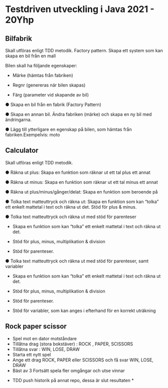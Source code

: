 # Testdriven utveckling i Java 2021 - 20Yhp

## Bilfabrik

Skall utföras enligt TDD metodik. Factory pattern. Skapa ett system som kan skapa en bil från en mall

Bilen skall ha följande egenskaper:

- Märke (hämtas från fabriken)

- Regnr (genereras när bilen skapas)

- Färg (parameter vid skapande av bil)

● Skapa en bil från en fabrik (Factory Pattern)

● Skapa en annan bil. Ändra fabriken (märke) och skapa en ny bil med ändringarna.

● Lägg till ytterligare en egenskap på bilen, som hämtas från fabriken.Exempelvis: moto

## Calculator

Skall utföras enligt TDD metodik.

● Räkna ut plus: Skapa en funktion som räknar ut ett tal plus ett annat

● Räkna ut minus: Skapa en funktion som räknar ut ett tal minus ett annat

● Räkna ut plus/minus/gånger/delat: Skapa en funktion som beroende på

● Tolka text matteuttryck och räkna ut: Skapa en funktion som kan “tolka” ett enkelt mattetal i text och räkna ut det. Stöd för plus & minus.

● Tolka text matteuttryck och räkna ut med stöd för parenteser

  - Skapa en funktion som kan “tolka” ett enkelt mattetal i text och räkna ut det.
  
  - Stöd för plus, minus, multiplikation & division
  
  - Stöd för parenteser.
  
● Tolka text matteuttryck och räkna ut med stöd för parenteser, samt variabler

  - Skapa en funktion som kan “tolka” ett enkelt mattetal i text och räkna ut det.
  
  - Stöd för plus, minus, multiplikation & division
  
  - Stöd för parenteser.
  
  - Stöd för variabler, som kan anges i efterhand för en korrekt uträkning

## Rock paper scissor
- Spel mot en dator motståndare
- Tillåtna drag (stora bokstäver) : ROCK , PAPER, SCISSORS
- Tillåtna svar : WIN, LOSE, DRAW
- Starta ett nytt spel
- Ange ett drag ROCK, PAPER eller SCISSORS och få svar WIN, LOSE, DRAW
- Bäst av 3 Fortsätt spela fler omgångar och utse vinnar

* TDD push historik på annat repo, dessa är slut resultaten *

